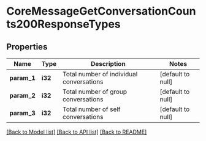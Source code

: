 # CoreMessageGetConversationCounts200ResponseTypes

## Properties

Name | Type | Description | Notes
------------ | ------------- | ------------- | -------------
**param_1** | **i32** | Total number of individual conversations | [default to null]
**param_2** | **i32** | Total number of group conversations | [default to null]
**param_3** | **i32** | Total number of self conversations | [default to null]

[[Back to Model list]](../README.md#documentation-for-models) [[Back to API list]](../README.md#documentation-for-api-endpoints) [[Back to README]](../README.md)



